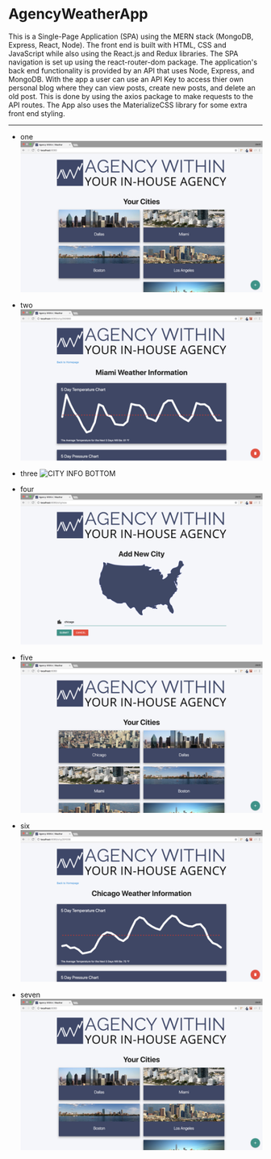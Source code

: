 # AgencyWeatherApp
This is a Single-Page Application (SPA) using the MERN stack (MongoDB, Express, React, Node). The front end is built with HTML, CSS and JavaScript while also using the React.js and Redux libraries. The SPA navigation is set up using the react-router-dom package. The application's back end functionality is provided by an API that uses Node, Express, and MongoDB. With the app a user can use an API Key to access thier own personal blog where they can view posts, create new posts, and delete an old post. This is done by using the axios package to make requests to the API routes. The App also uses the MaterializeCSS library for some extra front end styling.

---

- one
![HOME PAGE](/read_me/1-landing.png)

- two
![CITY INFO TOP](/read_me/2-city-top.png)

- three
![CITY INFO BOTTOM](/read_me/3-ciiy-bottom.png)

- four
![ADD NEW CITY](/read_me/4-add-city.png)

- five
![NEW CITE=Y ADDED](/read_me/5-new-city.png)

- six
![DELETE CITY](/read_me/6-delete-city.png)

- seven
![BACK HOME](/read_me/7-return.png)
